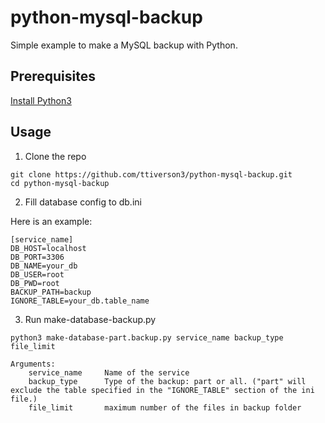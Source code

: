 # python-mysql-backup

Simple example to make a MySQL backup with Python.

## Prerequisites
[Install Python3](https://www.python.org/downloads/)


## Usage
1. Clone the repo
```
git clone https://github.com/ttiverson3/python-mysql-backup.git
cd python-mysql-backup
```
2. Fill database config to db.ini

Here is an example:
```
[service_name]
DB_HOST=localhost
DB_PORT=3306
DB_NAME=your_db
DB_USER=root
DB_PWD=root
BACKUP_PATH=backup
IGNORE_TABLE=your_db.table_name
```

3. Run make-database-backup.py
```
python3 make-database-part.backup.py service_name backup_type file_limit

Arguments:
    service_name     Name of the service
    backup_type      Type of the backup: part or all. ("part" will exclude the table specified in the "IGNORE_TABLE" section of the ini file.)
    file_limit       maximum number of the files in backup folder
```